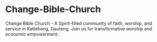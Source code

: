# Change-Bible-Church
Change Bible Church - A Spirit-filled community of faith, worship, and service in Katlehong, Gauteng. Join us for transformative worship and economic empowerment.
